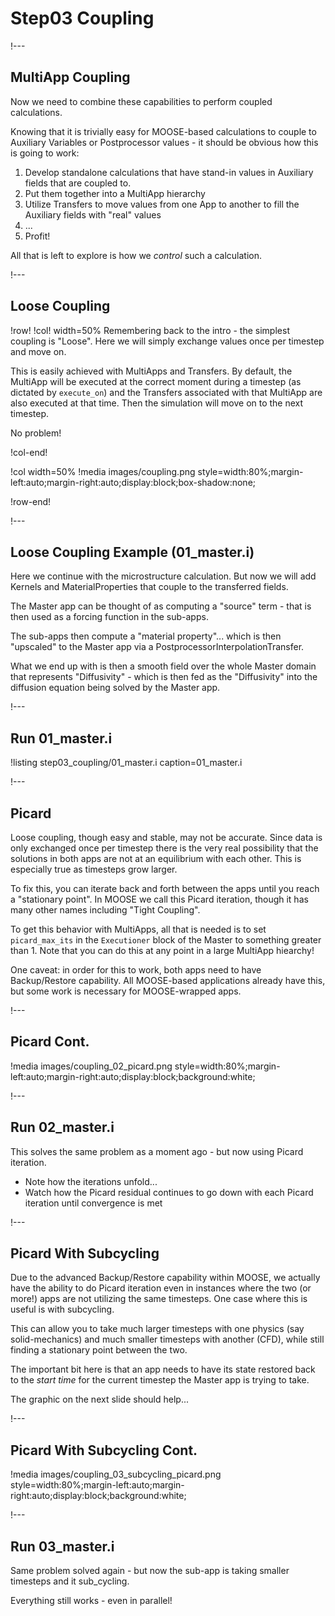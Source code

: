 # Step03 Coupling

!---

## MultiApp Coupling

Now we need to combine these capabilities to perform coupled calculations.

Knowing that it is trivially easy for MOOSE-based calculations to couple to Auxiliary Variables or Postprocessor values - it should be obvious how this is going to work:

1. Develop standalone calculations that have stand-in values in Auxiliary fields that are coupled to.
2. Put them together into a MultiApp hierarchy
3. Utilize Transfers to move values from one App to another to fill the Auxiliary fields with "real" values
4. ...
5. Profit!

All that is left to explore is how we *control* such a calculation.

!---

## Loose Coupling

!row!
!col! width=50%
Remembering back to the intro - the simplest coupling is "Loose".  Here we will simply exchange values once per timestep and move on.

This is easily achieved with MultiApps and Transfers.  By default, the MultiApp will be executed at the correct moment during a timestep (as dictated by `execute_on`) and the Transfers associated with that MultiApp are also executed at that time.  Then the simulation will move on to the next timestep.

No problem!

!col-end!

!col width=50%
!media images/coupling.png
       style=width:80%;margin-left:auto;margin-right:auto;display:block;box-shadow:none;

!row-end!

!---

## Loose Coupling Example (01_master.i)

Here we continue with the microstructure calculation.  But now we will add Kernels and MaterialProperties that couple to the transferred fields.

The Master app can be thought of as computing a "source" term - that is then used as a forcing function in the sub-apps.

The sub-apps then compute a "material property"... which is then "upscaled" to the Master app via a PostprocessorInterpolationTransfer.

What we end up with is then a smooth field over the whole Master domain that represents "Diffusivity" - which is then fed as the "Diffusivity" into the diffusion equation being solved by the Master app.

!---

## Run 01_master.i

!listing step03_coupling/01_master.i
         caption=01_master.i

!---

## Picard

Loose coupling, though easy and stable, may not be accurate.  Since data is only exchanged once per timestep there is the very real possibility that the solutions in both apps are not at an equilibrium with each other.  This is especially true as timesteps grow larger.

To fix this, you can iterate back and forth between the apps until you reach a "stationary point".  In MOOSE we call this Picard iteration, though it has many other names including "Tight Coupling".

To get this behavior with MultiApps, all that is needed is to set `picard_max_its` in the `Executioner` block of the Master to something greater than 1.  Note that you can do this at any point in a large MultiApp hiearchy!

One caveat: in order for this to work, both apps need to have Backup/Restore capability.  All MOOSE-based applications already have this, but some work is necessary for MOOSE-wrapped apps.

!---

## Picard Cont.

!media images/coupling_02_picard.png
       style=width:80%;margin-left:auto;margin-right:auto;display:block;background:white;


!---

## Run 02_master.i

This solves the same problem as a moment ago - but now using Picard iteration.

- Note how the iterations unfold...
- Watch how the Picard residual continues to go down with each Picard iteration until convergence is met

!---

## Picard With Subcycling

Due to the advanced Backup/Restore capability within MOOSE, we actually have the ability to do Picard iteration even in instances where the two (or more!) apps are not utilizing the same timesteps.  One case where this is useful is with subcycling.

This can allow you to take much larger timesteps with one physics (say solid-mechanics) and much smaller timesteps with another (CFD), while still finding a stationary point between the two.

The important bit here is that an app needs to have its state restored back to the *start time* for the current timestep the Master app is trying to take.

The graphic on the next slide should help...

!---

## Picard With Subcycling Cont.

!media images/coupling_03_subcycling_picard.png
       style=width:80%;margin-left:auto;margin-right:auto;display:block;background:white;

!---

## Run 03_master.i

Same problem solved again - but now the sub-app is taking smaller timesteps and it sub_cycling.

Everything still works - even in parallel!

